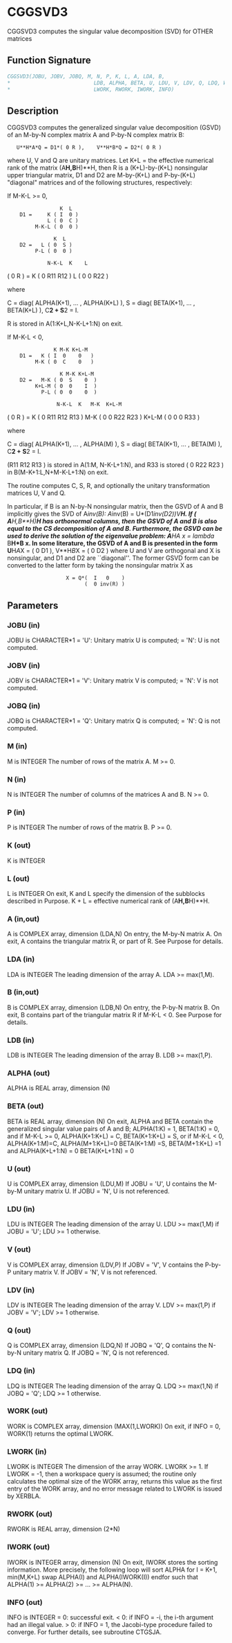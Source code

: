 # CGGSVD3

CGGSVD3 computes the singular value decomposition (SVD) for OTHER matrices

## Function Signature

```fortran
CGGSVD3(JOBU, JOBV, JOBQ, M, N, P, K, L, A, LDA, B,
*                           LDB, ALPHA, BETA, U, LDU, V, LDV, Q, LDQ, WORK,
*                           LWORK, RWORK, IWORK, INFO)
```

## Description


 CGGSVD3 computes the generalized singular value decomposition (GSVD)
 of an M-by-N complex matrix A and P-by-N complex matrix B:

       U**H*A*Q = D1*( 0 R ),    V**H*B*Q = D2*( 0 R )

 where U, V and Q are unitary matrices.
 Let K+L = the effective numerical rank of the
 matrix (A**H,B**H)**H, then R is a (K+L)-by-(K+L) nonsingular upper
 triangular matrix, D1 and D2 are M-by-(K+L) and P-by-(K+L) "diagonal"
 matrices and of the following structures, respectively:

 If M-K-L >= 0,

                     K  L
        D1 =     K ( I  0 )
                 L ( 0  C )
             M-K-L ( 0  0 )

                   K  L
        D2 =   L ( 0  S )
             P-L ( 0  0 )

                 N-K-L  K    L
   ( 0 R ) = K (  0   R11  R12 )
             L (  0    0   R22 )

 where

   C = diag( ALPHA(K+1), ... , ALPHA(K+L) ),
   S = diag( BETA(K+1),  ... , BETA(K+L) ),
   C**2 + S**2 = I.

   R is stored in A(1:K+L,N-K-L+1:N) on exit.

 If M-K-L < 0,

                   K M-K K+L-M
        D1 =   K ( I  0    0   )
             M-K ( 0  C    0   )

                     K M-K K+L-M
        D2 =   M-K ( 0  S    0  )
             K+L-M ( 0  0    I  )
               P-L ( 0  0    0  )

                    N-K-L  K   M-K  K+L-M
   ( 0 R ) =     K ( 0    R11  R12  R13  )
               M-K ( 0     0   R22  R23  )
             K+L-M ( 0     0    0   R33  )

 where

   C = diag( ALPHA(K+1), ... , ALPHA(M) ),
   S = diag( BETA(K+1),  ... , BETA(M) ),
   C**2 + S**2 = I.

   (R11 R12 R13 ) is stored in A(1:M, N-K-L+1:N), and R33 is stored
   ( 0  R22 R23 )
   in B(M-K+1:L,N+M-K-L+1:N) on exit.

 The routine computes C, S, R, and optionally the unitary
 transformation matrices U, V and Q.

 In particular, if B is an N-by-N nonsingular matrix, then the GSVD of
 A and B implicitly gives the SVD of A*inv(B):
                      A*inv(B) = U*(D1*inv(D2))*V**H.
 If ( A**H,B**H)**H has orthonormal columns, then the GSVD of A and B is also
 equal to the CS decomposition of A and B. Furthermore, the GSVD can
 be used to derive the solution of the eigenvalue problem:
                      A**H*A x = lambda* B**H*B x.
 In some literature, the GSVD of A and B is presented in the form
                  U**H*A*X = ( 0 D1 ),   V**H*B*X = ( 0 D2 )
 where U and V are orthogonal and X is nonsingular, and D1 and D2 are
 ``diagonal''.  The former GSVD form can be converted to the latter
 form by taking the nonsingular matrix X as

                       X = Q*(  I   0    )
                             (  0 inv(R) )

## Parameters

### JOBU (in)

JOBU is CHARACTER*1 = 'U': Unitary matrix U is computed; = 'N': U is not computed.

### JOBV (in)

JOBV is CHARACTER*1 = 'V': Unitary matrix V is computed; = 'N': V is not computed.

### JOBQ (in)

JOBQ is CHARACTER*1 = 'Q': Unitary matrix Q is computed; = 'N': Q is not computed.

### M (in)

M is INTEGER The number of rows of the matrix A. M >= 0.

### N (in)

N is INTEGER The number of columns of the matrices A and B. N >= 0.

### P (in)

P is INTEGER The number of rows of the matrix B. P >= 0.

### K (out)

K is INTEGER

### L (out)

L is INTEGER On exit, K and L specify the dimension of the subblocks described in Purpose. K + L = effective numerical rank of (A**H,B**H)**H.

### A (in,out)

A is COMPLEX array, dimension (LDA,N) On entry, the M-by-N matrix A. On exit, A contains the triangular matrix R, or part of R. See Purpose for details.

### LDA (in)

LDA is INTEGER The leading dimension of the array A. LDA >= max(1,M).

### B (in,out)

B is COMPLEX array, dimension (LDB,N) On entry, the P-by-N matrix B. On exit, B contains part of the triangular matrix R if M-K-L < 0. See Purpose for details.

### LDB (in)

LDB is INTEGER The leading dimension of the array B. LDB >= max(1,P).

### ALPHA (out)

ALPHA is REAL array, dimension (N)

### BETA (out)

BETA is REAL array, dimension (N) On exit, ALPHA and BETA contain the generalized singular value pairs of A and B; ALPHA(1:K) = 1, BETA(1:K) = 0, and if M-K-L >= 0, ALPHA(K+1:K+L) = C, BETA(K+1:K+L) = S, or if M-K-L < 0, ALPHA(K+1:M)=C, ALPHA(M+1:K+L)=0 BETA(K+1:M) =S, BETA(M+1:K+L) =1 and ALPHA(K+L+1:N) = 0 BETA(K+L+1:N) = 0

### U (out)

U is COMPLEX array, dimension (LDU,M) If JOBU = 'U', U contains the M-by-M unitary matrix U. If JOBU = 'N', U is not referenced.

### LDU (in)

LDU is INTEGER The leading dimension of the array U. LDU >= max(1,M) if JOBU = 'U'; LDU >= 1 otherwise.

### V (out)

V is COMPLEX array, dimension (LDV,P) If JOBV = 'V', V contains the P-by-P unitary matrix V. If JOBV = 'N', V is not referenced.

### LDV (in)

LDV is INTEGER The leading dimension of the array V. LDV >= max(1,P) if JOBV = 'V'; LDV >= 1 otherwise.

### Q (out)

Q is COMPLEX array, dimension (LDQ,N) If JOBQ = 'Q', Q contains the N-by-N unitary matrix Q. If JOBQ = 'N', Q is not referenced.

### LDQ (in)

LDQ is INTEGER The leading dimension of the array Q. LDQ >= max(1,N) if JOBQ = 'Q'; LDQ >= 1 otherwise.

### WORK (out)

WORK is COMPLEX array, dimension (MAX(1,LWORK)) On exit, if INFO = 0, WORK(1) returns the optimal LWORK.

### LWORK (in)

LWORK is INTEGER The dimension of the array WORK. LWORK >= 1. If LWORK = -1, then a workspace query is assumed; the routine only calculates the optimal size of the WORK array, returns this value as the first entry of the WORK array, and no error message related to LWORK is issued by XERBLA.

### RWORK (out)

RWORK is REAL array, dimension (2*N)

### IWORK (out)

IWORK is INTEGER array, dimension (N) On exit, IWORK stores the sorting information. More precisely, the following loop will sort ALPHA for I = K+1, min(M,K+L) swap ALPHA(I) and ALPHA(IWORK(I)) endfor such that ALPHA(1) >= ALPHA(2) >= ... >= ALPHA(N).

### INFO (out)

INFO is INTEGER = 0: successful exit. < 0: if INFO = -i, the i-th argument had an illegal value. > 0: if INFO = 1, the Jacobi-type procedure failed to converge. For further details, see subroutine CTGSJA.

